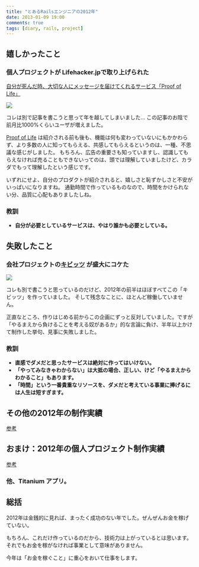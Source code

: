 ```yaml
---
title: "とあるRailsエンジニアの2012年"
date: 2013-01-09 19:00
comments: true
tags: [diary, rails, project]
---
```


## 嬉しかったこと

### 個人プロジェクトが Lifehacker.jpで取り上げられた

[自分が死んだ時、大切な人にメッセージを届けてくれるサービス「Proof of Life」](http://www.lifehacker.jp/2012/11/proof_of_life.html)

<img src='/images/2013/proofoflife-lifehacker.png' class='img-rounded img-responsive' />

コレは別で記事を書こうと思って年を越してしまいました...
この記事のお陰で前月比1000%くらいユーザが増えました。

[Proof of Life](http://proofoflife.me/ja) は紹介される前も後も、機能は何も変わっていないにもかかわらず、より多数の人に知ってもらえる、共感してもらえるというのは、一種、不思議な感じがしました。
もちろん、広告の重要さも知っていますし、認識してもらえなければ売ることもできないってのは、頭では理解していましたけど、カラダでもって理解したという感じです。

いずれにせよ、自分のプロダクトが紹介されると、嬉しさと恥ずかしさと不安がいっぱいになりますね。
通勤時間で作っているものなので、時間をかけられない分、品質に心配もありましたしね。

### 教訓

- **自分が必要としているサービスは、やはり誰かも必要としている。**

## 失敗したこと

### 会社プロジェクトの[キビッツ](http://qibitz.me) が盛大にコケた

<img src='/images/2013/qibitz.png' class='img-thumbnail img-responsive' />

コレも別で書こうと思っているのだけど、2012年の前半はほぼすべてこの「キビッツ」を作っていました。
そして残念なことに、ほとんど稼働していません。

正直なところ、作りはじめる前からこの企画にずっと反対していました。ですが「やるまえから負けることを考える奴があるか」的な言論に負け、半年以上かけて制作した挙句、見事に失敗しました。

### 教訓

- **直感でダメだと思ったサービスは絶対に作ってはいけない。**
- **「やってみなきゃわからない」は大抵の場合、正しい、けど「やるまえからわかること」もあります。**
- **「時間」という一番貴重なリソースを、ダメだと考えている事業に捧げるには人生は短すぎます。**

## その他の2012年の制作実績

[参考](/blog/2013/01/09/main-business-summary-of-2012/)

## おまけ：2012年の個人プロジェクト制作実績

[参考](/blog/2013/01/09/personal-business-summary-of-2012/)

### 他、Titanium アプリ。

## 総括

2012年は金銭的に見れば、まったく成功のない年でした。ぜんぜんお金を稼げていない。

もちろん、これだけ作っているのだから、技術力は上がっているとは思います。それでもお金を稼がなければ事業として意味がありません。

今年は「お金を稼ぐこと」に重心をおいて仕事をします。


